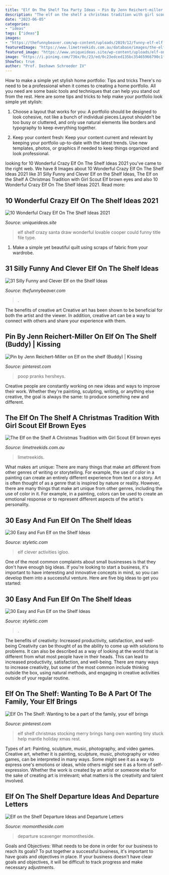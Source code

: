 ```yaml
---
title: "Elf On The Shelf Tea Party Ideas ~ Pin By Jenn Reichert-miller On Elf On The Shelf (buddy)"
description: "The elf on the shelf a christmas tradition with girl scout elf brown eyes"
date: "2023-06-05"
categories:
- "ideas"
tags: ["ideas"]
images:
- "https://thefunnybeaver.com/wp-content/uploads/2019/12/funny-elf-elf.jpg"
featuredImage: "https://www.limetreekids.com.au/database/images/the-elf-on-the-shelf-a-christmas-tradition-includes-girl-scout-elf-with-brown-eyes-extra-20343.jpg"
featured_image: "https://www.uniqueideas.site/wp-content/uploads/elf-on-a-shelf-ideas-cooper-could-draw-a-picture-of-santa-on-the-2.jpg"
image: "https://i.pinimg.com/736x/0c/23/ed/0c23edced135bc35465966790c1f645e--hersheys-kisses-linz.jpg"
ShowToc: true
author: "Prof. Dashawn Schroeder IV"
---
```



How to make a simple yet stylish home portfolio: Tips and tricks
There's no need to be a professional when it comes to creating a home portfolio. All you need are some basic tools and techniques that can help you stand out from the rest. Here are some tips and tricks to help make your portfolio look simple yet stylish:
1. Choose a layout that works for you: A portfolio should be designed to look cohesive, not like a bunch of individual pieces.Layout shouldn't be too busy or cluttered, and only use natural elements like borders and typography to keep everything together.

2. Keep your content fresh: Keep your content current and relevant by keeping your portfolio up-to-date with the latest trends. Use new templates, photos, or graphics if needed to keep things organized and look professional.


	

		
looking for 10 Wonderful Crazy Elf On The Shelf Ideas 2021 you've came to the right web. We have 8 Images about 10 Wonderful Crazy Elf On The Shelf Ideas 2021 like 31 Silly Funny and Clever Elf on the Shelf Ideas, The Elf on the Shelf A Christmas Tradition with Girl Scout Elf brown eyes and also 10 Wonderful Crazy Elf On The Shelf Ideas 2021. Read more:
		
    
## 10 Wonderful Crazy Elf On The Shelf Ideas 2021

<img loading=lazy src="https://www.uniqueideas.site/wp-content/uploads/elf-on-a-shelf-ideas-cooper-could-draw-a-picture-of-santa-on-the-2.jpg" onerror="this.onerror=null;this.src='https://tse2.mm.bing.net/th?id=OIP.lLOK2kLLTvIVPfQ9HlQOcAHaLa&amp;pid=15.1';" alt="10 Wonderful Crazy Elf On The Shelf Ideas 2021">

_Source: uniqueideas.site_

>elf shelf crazy santa draw wonderful lovable cooper could funny title file type. 

	

1. Make a simple yet beautiful quilt using scraps of fabric from your wardrobe.

    
## 31 Silly Funny And Clever Elf On The Shelf Ideas

<img loading=lazy src="https://thefunnybeaver.com/wp-content/uploads/2019/12/funny-elf-elf.jpg" onerror="this.onerror=null;this.src='https://tse2.mm.bing.net/th?id=OIP.ORNc5lCrji2NsXsbFdY_dAHaHa&amp;pid=15.1';" alt="31 Silly Funny and Clever Elf on the Shelf Ideas">

_Source: thefunnybeaver.com_

>. 

	

The benefits of creative art
Creative art has been shown to be beneficial for both the artist and the viewer. In addition, creative art can be a way to connect with others and share your experience with them.

    
## Pin By Jenn Reichert-Miller On Elf On The Shelf (Buddy) | Kissing

<img loading=lazy src="https://i.pinimg.com/736x/0c/23/ed/0c23edced135bc35465966790c1f645e--hersheys-kisses-linz.jpg" onerror="this.onerror=null;this.src='https://tse3.mm.bing.net/th?id=OIP.VvFIGSqwZkh9gX_uw4D99QHaJ3&amp;pid=15.1';" alt="Pin by Jenn Reichert-Miller on Elf on the shelf (Buddy) | Kissing">

_Source: pinterest.com_

>poop pranks hersheys. 

	

Creative people are constantly working on new ideas and ways to improve their work. Whether they're painting, sculpting, writing, or anything else creative, the goal is always the same: to produce something new and different.

    
## The Elf On The Shelf A Christmas Tradition With Girl Scout Elf Brown Eyes

<img loading=lazy src="https://www.limetreekids.com.au/database/images/the-elf-on-the-shelf-a-christmas-tradition-includes-girl-scout-elf-with-brown-eyes-extra-20343.jpg" onerror="this.onerror=null;this.src='https://tse3.mm.bing.net/th?id=OIP.DJjWjCtm_KTlukU1ah-CQAHaHa&amp;pid=15.1';" alt="The Elf on the Shelf A Christmas Tradition with Girl Scout Elf brown eyes">

_Source: limetreekids.com.au_

>limetreekids. 

	

What makes art unique: There are many things that make art different from other genres of writing or storytelling. For example, the use of color in a painting can create an entirely different experience from text or a story.
Art is often thought of as a genre that is inspired by nature or reality. However, there are many things that make art unique from other genres, including the use of color in it. For example, in a painting, colors can be used to create an emotional response or to represent different aspects of the artist's personality.

    
## 30 Easy And Fun Elf On The Shelf Ideas

<img loading=lazy src="https://styletic.com/wp-content/uploads/2015/12/elf-on-the-shelf-ideas/10-elf-on-the-shelf-ideas.jpg" onerror="this.onerror=null;this.src='https://tse3.mm.bing.net/th?id=OIP.rIGkM6UpIU0YmczTazPe9QHaLK&amp;pid=15.1';" alt="30 Easy and Fun Elf on the Shelf Ideas">

_Source: styletic.com_

>elf clever activities igloo. 

	

One of the most common complaints about small businesses is that they don't have enough big ideas. If you're looking to start a business, it's important to have interesting and innovative concepts in mind, so you can develop them into a successful venture. Here are five big ideas to get you started: 

    
## 30 Easy And Fun Elf On The Shelf Ideas

<img loading=lazy src="https://styletic.com/wp-content/uploads/2015/12/elf-on-the-shelf-ideas/29-elf-on-the-shelf-ideas.jpg" onerror="this.onerror=null;this.src='https://tse3.mm.bing.net/th?id=OIP.qlVepWqHWMlHfzgJzHWLLwHaL_&amp;pid=15.1';" alt="30 Easy and Fun Elf on the Shelf Ideas">

_Source: styletic.com_

>. 

	

The benefits of creativity: Increased productivity, satisfaction, and well-being
Creativity can be thought of as the ability to come up with solutions to problems. It can also be described as a way of looking at the world that is different from what most people have in their heads. This can lead to increased productivity, satisfaction, and well-being. There are many ways to increase creativity, but some of the most common include thinking outside the box, using natural methods, and engaging in creative activities outside of your regular routine.

    
## Elf On The Shelf: Wanting To Be A Part Of The Family, Your Elf Brings

<img loading=lazy src="https://i.pinimg.com/originals/89/a5/40/89a540e9bdf1931ff8b4c3b6b22bfdac.jpg" onerror="this.onerror=null;this.src='https://tse4.mm.bing.net/th?id=OIP.L7LLAO4ybyga4AdXX1Q2AgHaLH&amp;pid=15.1';" alt="Elf On The Shelf: Wanting to be a part of the family, your elf brings">

_Source: pinterest.com_

>elf shelf christmas stocking merry brings hang own wanting tiny stuck help mantle holiday xmas rest. 

	

Types of art: Painting, sculpture, music, photography, and video games.
Creative art, whether it is painting, sculpture, music, photography or video games, can be interpreted in many ways. Some might see it as a way to express one's emotions or ideas, while others might see it as a form of self-expression. Whether the work is created by an artist or someone else for the sake of creating art is irrelevant; what matters is the creativity and talent involved.

    
## Elf On The Shelf Departure Ideas And Departure Letters

<img loading=lazy src="https://momontheside.com/wp-content/uploads/2019/12/departure-ideas-elfontheshelf.jpg" onerror="this.onerror=null;this.src='https://tse1.mm.bing.net/th?id=OIP.YwoXFoelaRjDzOUGDud0aQHaMU&amp;pid=15.1';" alt="Elf on the Shelf Departure Ideas and Departure Letters">

_Source: momontheside.com_

>departure scavenger momontheside. 

	

Goals and Objectives: What needs to be done in order for our business to reach its goals?
To put together a successful business, it's important to have goals and objectives in place. If your business doesn't have clear goals and objectives, it will be difficult to track progress and make necessary adjustments.

